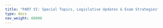 ```yaml
---
title: "PART VI: Special Topics, Legislative Updates & Exam Strategies"
type: docs
nav_weight: 60000
---
```

